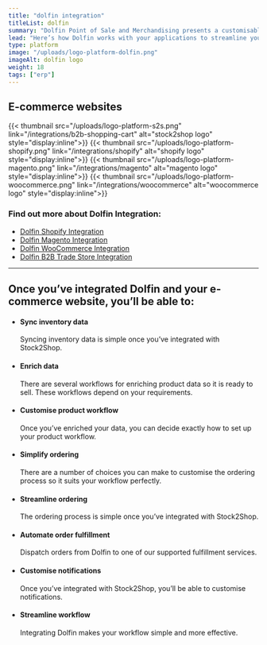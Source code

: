 ```yaml
---
title: "dolfin integration"
titleList: dolfin
summary: "Dolfin Point of Sale and Merchandising presents a customisable ERP solution to meet Fashion, Apparel and General Merchandise retailer’s needs."
lead: "Here’s how Dolfin works with your applications to streamline your workflow."
type: platform
image: "/uploads/logo-platform-dolfin.png"
imageAlt: dolfin logo
weight: 18
tags: ["erp"]
---
```


## E-commerce websites

{{< thumbnail src="/uploads/logo-platform-s2s.png" link="/integrations/b2b-shopping-cart" alt="stock2shop logo" style="display:inline">}}
{{< thumbnail src="/uploads/logo-platform-shopify.png" link="/integrations/shopify" alt="shopify logo" style="display:inline">}}
{{< thumbnail src="/uploads/logo-platform-magento.png" link="/integrations/magento" alt="magento logo" style="display:inline">}}
{{< thumbnail src="/uploads/logo-platform-woocommerce.png" link="/integrations/woocommerce" alt="woocommerce logo" style="display:inline">}}

### Find out more about Dolfin Integration:

- [Dolfin Shopify Integration](/integrations/Dolfin-shopify-integration/ "Dolfin Shopify Integration")
- [Dolfin Magento Integration](/integrations/Dolfin-magento-integration/ "Dolfin Magento Integration")
- [Dolfin WooCommerce Integration](/integrations/Dolfin-woocommerce-integration/ "Dolfin WooCommerce Integration")
- [Dolfin B2B Trade Store Integration](https://www.stock2shop.com/integrations/Dolfin-b2b-trade-store-integration/ "Dolfin B2B Trade Store Integration")

---

## Once you’ve integrated Dolfin and your e-commerce website, you’ll be able to:

*   #### Sync inventory data
    
    Syncing inventory data is simple once you’ve integrated with Stock2Shop.
*   #### Enrich data
    
    There are several workflows for enriching product data so it is ready to sell. These workflows depend on your requirements.
*   #### Customise product workflow
    
    Once you’ve enriched your data, you can decide exactly how to set up your product workflow.
*   #### Simplify ordering
    
    There are a number of choices you can make to customise the ordering process so it suits your workflow perfectly.
*   #### Streamline ordering
    
    The ordering process is simple once you’ve integrated with Stock2Shop.
*   #### Automate order fulfillment
    
    Dispatch orders from Dolfin to one of our supported fulfillment services.
*   #### Customise notifications
    
    Once you’ve integrated with Stock2Shop, you’ll be able to customise notifications.
*   #### Streamline workflow
    
    Integrating Dolfin makes your workflow simple and more effective.
